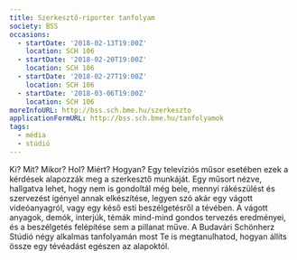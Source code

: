 ```yaml
---
title: Szerkesztő-riporter tanfolyam
society: BSS
occasions:
  - startDate: '2018-02-13T19:00Z'
    location: SCH 106
  - startDate: '2018-02-20T19:00Z'
    location: SCH 106
  - startDate: '2018-02-27T19:00Z'
    location: SCH 106
  - startDate: '2018-03-06T19:00Z'
    location: SCH 106
moreInfoURL: http://bss.sch.bme.hu/szerkeszto
applicationFormURL: http://bss.sch.bme.hu/tanfolyamok
tags:
  - média
  - stúdió
---
```


Ki? Mit? Mikor? Hol? Miért? Hogyan?
Egy televíziós műsor esetében ezek a kérdések alapozzák meg a szerkesztő munkáját. Egy műsort nézve, hallgatva lehet, hogy nem is gondoltál még bele, mennyi rákészülést és szervezést igényel annak elkészítése, legyen szó akár egy vágott videóanyagról, vagy egy késő esti beszélgetésről a tévében. A vágott anyagok, demók, interjúk, témák mind-mind gondos tervezés eredményei, és a beszélgetés felépítése sem a pillanat műve. A Budavári Schönherz Stúdió négy alkalmas tanfolyamán most Te is megtanulhatod, hogyan állíts össze egy tévéadást egészen az alapoktól.
